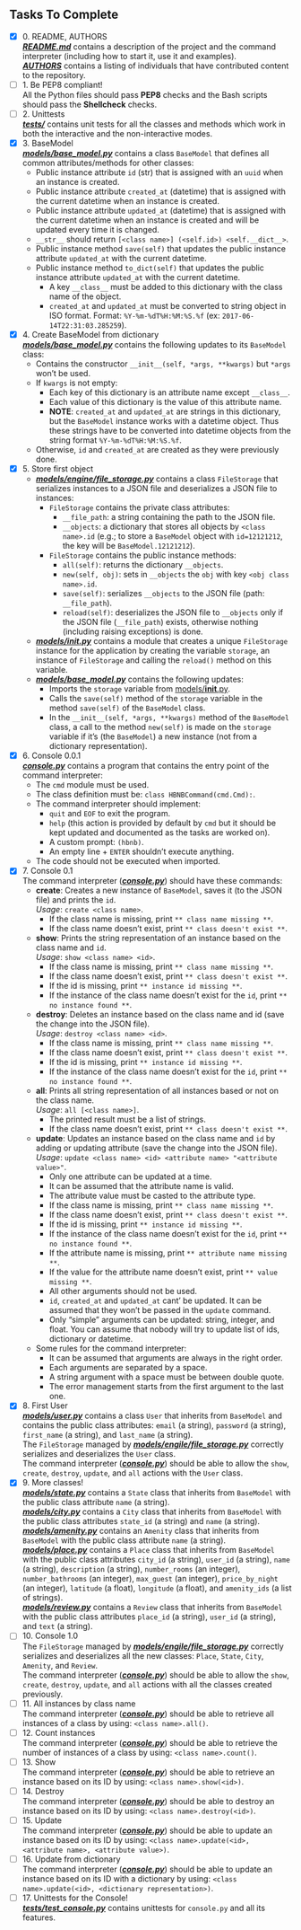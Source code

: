 ## Tasks To Complete

+ [x] 0\. README, AUTHORS <br/>_**[README.md](README.md)**_ contains a description of the project and the command interpreter (including how to start it, use it and examples). <br/>_**[AUTHORS](AUTHORS)**_ contains a listing of individuals that have contributed content to the repository.
+ [ ] 1\. Be PEP8 compliant! <br/>All the Python files should pass **PEP8** checks and the Bash scripts should pass the **Shellcheck** checks.
+ [ ] 2\. Unittests <br/>_**[tests/](tests/)**_ contains unit tests for all the classes and methods which work in both the interactive and the non-interactive modes.
+ [x] 3\. BaseModel <br/>_**[models/base_model.py](models/base_model.py)**_ contains a class `BaseModel` that defines all common attributes/methods for other classes:
  + Public instance attribute `id` (str) that is assigned with an `uuid` when an instance is created.
  + Public instance attribute `created_at` (datetime) that is assigned with the current datetime when an instance is created.
  + Public instance attribute `updated_at` (datetime) that is assigned with the current datetime when an instance is created and will be updated every time it is changed.
  + `__str__` should return `[<class name>] (<self.id>) <self.__dict__>`.
  + Public instance method `save(self)` that updates the public instance attribute `updated_at` with the current datetime.
  + Public instance method `to_dict(self)` that updates the public instance attribute `updated_at` with the current datetime.
    + A key `__class__` must be added to this dictionary with the class name of the object.
    + `created_at` and `updated_at` must be converted to string object in ISO format. Format: `%Y-%m-%dT%H:%M:%S.%f` (ex: `2017-06-14T22:31:03.285259`).
+ [x] 4\. Create BaseModel from dictionary <br/>_**[models/base_model.py](models/base_model.py)**_ contains the following updates to its `BaseModel` class:
  + Contains the constructor `__init__(self, *args, **kwargs)` but `*args` won’t be used.
  + If `kwargs` is not empty:
    + Each key of this dictionary is an attribute name except `__class__`.
    + Each value of this dictionary is the value of this attribute name.
    + **NOTE**: `created_at` and `updated_at` are strings in this dictionary, but the `BaseModel` instance works with a datetime object. Thus these strings have to be converted into datetime objects from the string format `%Y-%m-%dT%H:%M:%S.%f`.
  + Otherwise, `id` and `created_at` are created as they were previously done.
+ [x] 5\. Store first object
  + _**[models/engine/file_storage.py](models/engine/file_storage.py)**_ contains a class `FileStorage` that serializes instances to a JSON file and deserializes a JSON file to instances:
    + `FileStorage` contains the private class attributes:
      + `__file_path`: a string containing the path to the JSON file.
      + `__objects`: a dictionary that stores all objects by `<class name>.id` (e.g.; to store a `BaseModel` object with `id=12121212`, the key will be `BaseModel.12121212`).
    + `FileStorage` contains the public instance methods:
      + `all(self)`: returns the dictionary `__objects`.
      + `new(self, obj)`: sets in `__objects` the `obj` with key `<obj class name>.id`.
      + `save(self)`: serializes `__objects` to the JSON file (path: `__file_path`).
      + `reload(self)`: deserializes the JSON file to `__objects` only if the JSON file (`__file_path`) exists, otherwise nothing (including raising exceptions) is done.
  + _**[models/__init__.py](models/__init__.py)**_ contains a module that creates a unique `FileStorage` instance for the application by creating the variable `storage`, an instance of `FileStorage` and calling the `reload()` method on this variable.
  + _**[models/base_model.py](models/base_model.py)**_ contains the following updates:
    + Imports the `storage` variable from [models/__init__.py](models/__init__.py).
    + Calls the `save(self)` method of the `storage` variable in the method `save(self)` of the `BaseModel` class.
    + In the `__init__(self, *args, **kwargs)` method of the `BaseModel` class, a call to the method `new(self)` is made on the `storage` variable if it’s (the `BaseModel`) a new instance (not from a dictionary representation).
+ [x] 6\. Console 0.0.1 <br/>_**[console.py](console.py)**_ contains a program that contains the entry point of the command interpreter:
  + The `cmd` module must be used.
  + The class definition must be: `class HBNBCommand(cmd.Cmd):`.
  + The command interpreter should implement:
    + `quit` and `EOF` to exit the program.
    + `help` (this action is provided by default by `cmd` but it should be kept updated and documented as the tasks are worked on).
    + A custom prompt: `(hbnb)`.
    + An empty line + `ENTER` shouldn’t execute anything.
  + The code should not be executed when imported.
+ [x] 7\. Console 0.1 <br/>The command interpreter (_**[console.py](console.py)**_) should have these commands:
  + **create**: Creates a new instance of `BaseModel`, saves it (to the JSON file) and prints the `id`. <br/>_Usage_: `create <class name>`.
    + If the class name is missing, print `** class name missing **`.
    + If the class name doesn’t exist, print `** class doesn't exist **`.
  + **show**: Prints the string representation of an instance based on the class name and `id`. <br/>_Usage_: `show <class name> <id>`.
    + If the class name is missing, print `** class name missing **`.
    + If the class name doesn’t exist, print `** class doesn't exist **`.
    + If the id is missing, print `** instance id missing **`.
    + If the instance of the class name doesn’t exist for the `id`, print `** no instance found **`.
  + **destroy**: Deletes an instance based on the class name and id (save the change into the JSON file). <br/>_Usage_: `destroy <class name> <id>`.
    + If the class name is missing, print `** class name missing **`.
    + If the class name doesn’t exist, print `** class doesn't exist **`.
    + If the id is missing, print `** instance id missing **`.
    + If the instance of the class name doesn’t exist for the `id`, print `** no instance found **`.
  + **all**: Prints all string representation of all instances based or not on the class name. <br/>_Usage_: `all [<class name>]`.
    + The printed result must be a list of strings.
    + If the class name doesn’t exist, print `** class doesn't exist **`.
  + **update**: Updates an instance based on the class name and `id` by adding or updating attribute (save the change into the JSON file). <br/>_Usage_: `update <class name> <id> <attribute name> "<attribute value>"`.
    + Only one attribute can be updated at a time.
    + It can be assumed that the attribute name is valid.
    + The attribute value must be casted to the attribute type.
    + If the class name is missing, print `** class name missing **`.
    + If the class name doesn’t exist, print `** class doesn't exist **`.
    + If the id is missing, print `** instance id missing **`.
    + If the instance of the class name doesn’t exist for the `id`, print `** no instance found **`.
    + If the attribute name is missing, print `** attribute name missing **`.
    + If the value for the attribute name doesn’t exist, print `** value missing **`.
    + All other arguments should not be used.
    + `id`, `created_at` and `updated_at` cant’ be updated. It can be assumed that they won’t be passed in the `update` command.
    + Only “simple” arguments can be updated: string, integer, and float. You can assume that nobody will try to update list of ids, dictionary or datetime.
  + Some rules for the command interpreter:
    + It can be assumed that arguments are always in the right order.
    + Each arguments are separated by a space.
    + A string argument with a space must be between double quote.
    + The error management starts from the first argument to the last one.
+ [x] 8\. First User <br/>_**[models/user.py](models/user.py)**_ contains a class `User` that inherits from `BaseModel` and contains the public class attributes: `email` (a string), `password` (a string), `first_name` (a string), and `last_name` (a string). <br/>The `FileStorage` managed by _**[models/engile/file_storage.py](models/engile/file_storage.py)**_ correctly serializes and deserializes the `User` class. <br/>The command interpreter (_**[console.py](console.py)**_) should be able to allow the `show`, `create`, `destroy`, `update`, and `all` actions with the `User` class.
+ [x] 9\. More classes! <br/>_**[models/state.py](models/state.py)**_ contains a `State` class that inherits from `BaseModel` with the public class attribute `name` (a string). <br/>_**[models/city.py](models/city.py)**_ contains a `City` class that inherits from `BaseModel` with the public class attributes `state_id` (a string) and `name` (a string). <br/>_**[models/amenity.py](models/amenity.py)**_ contains an `Amenity` class that inherits from `BaseModel` with the public class attribute `name` (a string). <br/>_**[models/place.py](models/place.py)**_ contains a `Place` class that inherits from `BaseModel` with the public class attributes `city_id` (a string), `user_id` (a string), `name` (a string), `description` (a string), `number_rooms` (an integer), `number_bathrooms` (an integer), `max_guest` (an integer), `price_by_night` (an integer), `latitude` (a float), `longitude` (a float), and `amenity_ids` (a list of strings). <br/>_**[models/review.py](models/review.py)**_ contains a `Review` class that inherits from `BaseModel` with the public class attributes `place_id` (a string), `user_id` (a string), and `text` (a string).
+ [ ] 10\. Console 1.0 <br/>The `FileStorage` managed by _**[models/engile/file_storage.py](models/engile/file_storage.py)**_ correctly serializes and deserializes all the new classes: `Place`, `State`, `City`, `Amenity`, and `Review`. <br/>The command interpreter (_**[console.py](console.py)**_) should be able to allow the `show`, `create`, `destroy`, `update`, and `all` actions with all the classes created previously.
+ [ ] 11\. All instances by class name <br/>The command interpreter (_**[console.py](console.py)**_) should be able to retrieve all instances of a class by using: `<class name>.all()`.
+ [ ] 12\. Count instances <br/>The command interpreter (_**[console.py](console.py)**_) should be able to retrieve the number of instances of a class by using: `<class name>.count()`.
+ [ ] 13\. Show <br/>The command interpreter (_**[console.py](console.py)**_) should be able to retrieve an instance based on its ID by using: `<class name>.show(<id>)`.
+ [ ] 14\. Destroy <br/>The command interpreter (_**[console.py](console.py)**_) should be able to destroy an instance based on its ID by using: `<class name>.destroy(<id>)`.
+ [ ] 15\. Update <br/>The command interpreter (_**[console.py](console.py)**_) should be able to update an instance based on its ID by using: `<class name>.update(<id>, <attribute name>, <attribute value>)`.
+ [ ] 16\. Update from dictionary <br/>The command interpreter (_**[console.py](console.py)**_) should be able to update an instance based on its ID with a dictionary by using: `<class name>.update(<id>, <dictionary representation>)`.
+ [ ] 17\. Unittests for the Console! <br/>_**[tests/test_console.py](tests/test_console.py)**_ contains unittests for `console.py` and all its features.
